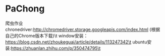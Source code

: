 # PaChong

爬虫作业
chronedriver:http://chromedriver.storage.googleapis.com/index.html (根据自己的Chrome版本下载)\t
window安装：https://blog.csdn.net/zhoukeguai/article/details/113247342\t
ubuntu安装:https://zhuanlan.zhihu.com/p/350474795\t

